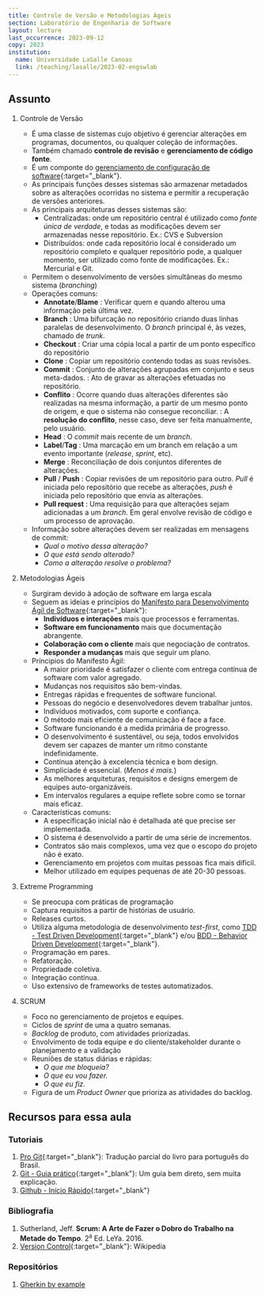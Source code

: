 ```yaml
---
title: Controle de Versão e Metodologias Ágeis
section: Laboratório de Engenharia de Software
layout: lecture
last_occurrence: 2023-09-12
copy: 2023
institution:
  name: Universidade LaSalle Canoas
  link: /teaching/lasalle/2023-02-engswlab
---
```


## Assunto

1. Controle de Versão
    * É uma classe de sistemas cujo objetivo é gerenciar alterações em programas, documentos, ou qualquer coleção de informações.
    * Também chamado **controle de revisão** e **gerenciamento de código fonte**.
    * É um componte do [gerenciamento de configuração de software](https://en.wikipedia.org/wiki/Software_configuration_management){:target="\_blank"}.
    * As principais funções desses sistemas são armazenar metadados sobre as alterações ocorridas no sistema e permitir a recuperação de versões anteriores.
    * As principais arquiteturas desses sistemas são:
        * Centralizadas: onde um repositório central é utilizado como _fonte única de verdade_, e todas as modificações devem ser armazenadas nesse repositório. Ex.: CVS e Subversion
        * Distribuídos: onde cada repositório local é considerado um repositório completo e qualquer repositório pode, a qualquer momento, ser utilizado como fonte de modificações. Ex.: Mercurial e Git.
    * Permitem o desenvolvimento de versões simultâneas do mesmo sistema (_branching_)
    * Operações comuns:
        * **Annotate**/**Blame**
            : Verificar quem e quando alterou uma informação pela última vez.
        * **Branch**
            : Uma bifurcação no repositório criando duas linhas paralelas de desenvolvimento. O _branch_ principal é, às vezes, chamado de _trunk_.
        * **Checkout**
            : Criar uma cópia local a partir de um ponto específico do repositório
        * **Clone**
            : Copiar um repositório contendo todas as suas revisões.
        * **Commit**
            : Conjunto de alterações agrupadas em conjunto e seus meta-dados.
            : Ato de gravar as alterações efetuadas no repositório.
        * **Conflito**
            : Ocorre quando duas alterações diferentes são realizadas na mesma informação, a partir de um mesmo ponto de origem, e que o sistema não consegue reconciliar.
            : A **resolução do conflito**, nesse caso, deve ser feita manualmente, pelo usuário.
        * **Head**
            : O _commit_ mais recente de um _branch_.
        * **Label**/**Tag**
            : Uma marcação em um branch em relação a um evento importante (_release_, _sprint_, etc).
        * **Merge**
            : Reconciliação de dois conjuntos diferentes de alterações.
        * **Pull** / **Push**
            : Copiar revisões de um repositório para outro. _Pull_ é iniciada pelo repositório que recebe as alterações, _push_ é iniciada pelo repositório que envia as alterações.
        * **Pull request**
            : Uma requisição para que alterações sejam adicionadas a um _branch_. Em geral envolve revisão de código e um processo de aprovação.
    * Informação sobre alterações devem ser realizadas em mensagens de commit:
        * _Qual o motivo dessa alteração?_
        * _O que está sendo alterado?_
        * _Como a alteração resolve o problema?_

2. Metodologias Ágeis
    * Surgiram devido à adoção de software em larga escala
    * Seguem as ideias e princípios do [Manifesto para Desenvolvimento Ágil de Software](https://agilemanifesto.org/iso/ptbr/manifesto.html){:target="\_blank"}:
        * **Indivíduos e interações** mais que processos e ferramentas.
        * **Software em funcionamento** mais que documentação abrangente.
        * **Colaboração com o cliente** mais que negociação de contratos.
        * **Responder a mudanças** mais que seguir um plano.
    * Príncipios do Manifesto Ágil:
        * A maior prioridade é satisfazer o cliente com entrega contínua de software com valor agregado.
        * Mudanças nos requisitos são bem-vindas.
        * Entregas rápidas e frequentes de software funcional.
        * Pessoas do negócio e desenvolvedores devem trabalhar juntos.
        * Indivíduos motivados, com suporte e confiança.
        * O método mais eficiente de comunicação é face a face.
        * Software funcionando é a medida primária de progresso.
        * O desenvolvimento é sustentável, ou seja, todos envolvidos devem ser capazes de manter um ritmo constante indefinidamente.
        * Contínua atenção à excelencia técnica e bom design.
        * Simpliciade é essencial. (_Menos é mais._)
        * As melhores arquiteturas, requisitos e designs emergem de equipes auto-organizáveis.
        * Em intervalos regulares a equipe reflete sobre como se tornar mais eficaz.
    * Características comuns:
        * A especificação inicial não é detalhada até que precise ser implementada.
        * O sistema é desenvolvido a partir de uma série de incrementos.
        * Contratos são mais complexos, uma vez que o escopo do projeto não é exato.
        * Gerenciamento em projetos com muitas pessoas fica mais difícil.
        * Melhor utilizado em equipes pequenas de até 20-30 pessoas.

3. Extreme Programming
    * Se preocupa com práticas de programação
    * Captura requisitos a partir de histórias de usuário.
    * Releases curtos.
    * Utiliza alguma metodologia de desenvolvimento _test-first_, como [TDD - Test Driven Development](https://en.wikipedia.org/wiki/Test-driven_development){:target="\_blank"} e/ou [BDD - Behavior Driven Development](https://en.wikipedia.org/wiki/Behavior-driven_development){:target="\_blank"}.
    * Programação em pares.
    * Refatoração.
    * Propriedade coletiva.
    * Integração contínua.
    * Uso extensivo de frameworks de testes automatizados.

4. SCRUM
    * Foco no gerenciamento de projetos e equipes.
    * Ciclos de _sprint_ de uma a quatro semanas.
    * _Backlog_ de produto, com atividades priorizadas.
    * Envolvimento de toda equipe e do cliente/stakeholder durante o planejamento e a validação
    * Reuniões de status diárias e rápidas:
        * _O que me bloqueia?_
        * _O que eu vou fazer._
        * _O que eu fiz._
    * Figura de um _Product Owner_ que prioriza as atividades do backlog.


## Recursos para essa aula

### Tutoriais

1. [Pro Git](https://git-scm.com/book/pt-br/v2){:target="\_blank"}: Tradução parcial do livro para português do Brasil.
2. [Git - Guia prático](https://rogerdudler.github.io/git-guide/index.pt_BR.html){:target="\_blank"}: Um guia bem direto, sem muita explicação.
3. [Github - Início Rápido](https://docs.github.com/pt/get-started/quickstart){:target="\_blank"}

### Bibliografia

1. Sutherland, Jeff. **Scrum: A Arte de Fazer o Dobro do Trabalho na Metade do Tempo**. 2<sup>a</sup> Ed. LeYa. 2016.
2. [Version Control](https://en.wikipedia.org/wiki/Version_control){:target="\_blank"}: Wikipedia

### Repositórios

1. [Gherkin by example](https://github.com/gherkin-by-example)


